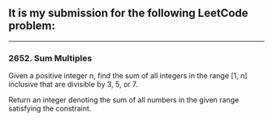 ## It is my submission for the following LeetCode problem:

---

### 2652. Sum Multiples

Given a positive integer n, find the sum of all integers in the range [1, n] inclusive that are divisible by 3, 5, or 7.

Return an integer denoting the sum of all numbers in the given range satisfying the constraint.
